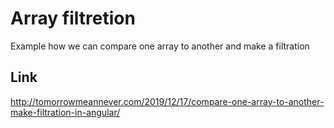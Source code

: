 # Array filtretion

Example how we can compare one array to another and make a filtration

## Link
http://tomorrowmeannever.com/2019/12/17/compare-one-array-to-another-make-filtration-in-angular/
